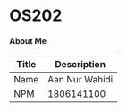# OS202

#### About Me

| Title       | Description            |
| ----------- | ---------------------- |
| Name        | Aan Nur Wahidi         |
| NPM         | 1806141100             |
